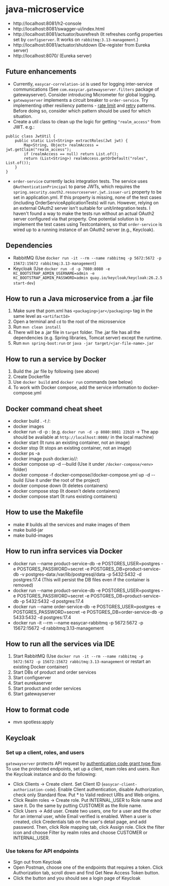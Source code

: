 # java-microservice

- http://localhost:8081/h2-console
- http://localhost:8081/swagger-ui/index.html
- http://localhost:8081/actuator/busrefresh (It refreshes config properties set by `configserver`. It works on `rabbitmq:3.13-management`.)
- http://localhost:8081/actuator/shutdown (De-register from Eureka server)
- http://localhost:8070/ (Eureka server)

## Future enhancements
- Currently, `easycar-correlation-id` is used for logging inter-service communications (See `com.easycar.gatewayserver.filters` package of gatewayserver). Consider introducing Micrometer for global logging.
- `gatewayserver` implements a circuit breaker to `order-service`. Try implementing other resiliency patterns - [rate limit](https://www.udemy.com/course/master-microservices-with-spring-docker-kubernetes/learn/lecture/39945186) and [retry](https://www.udemy.com/course/master-microservices-with-spring-docker-kubernetes/learn/lecture/39945166) patterns. Before doing so, consider which pattern should be used for which situation.
- Create a util class to clean up the logic for getting `"realm_access"` from JWT. e.g.:
```
public class JwtUtil {
    public static List<String> extractRoles(Jwt jwt) {
        Map<String, Object> realmAccess = jwt.getClaim("realm_access");
        if (realmAccess == null) return List.of();
        return (List<String>) realmAccess.getOrDefault("roles", List.of());
    }
}
```
- `order-service` currently lacks integration tests. The service uses `@AuthenticationPrincipal` to parse JWTs, which requires the `spring.security.oauth2.resourceserver.jwt.issuer-uri` property to be set in application.yml. If this property is missing, none of the test cases (including OrderServiceApplicationTests) will run. However, relying on an external OAuth2 server isn't suitable for unit/integration tests. I haven't found a way to make the tests run without an actual OAuth2 server configured via that property. One potential solution is to implement the test cases using Testcontainers, so that `order-service` is wired up to a running instance of an OAuth2 server (e.g., Keycloak).

## Dependencies

- RabbitMQ (Use `docker run -it --rm --name rabbitmq -p 5672:5672 -p 15672:15672 rabbitmq:3.13-management`)
- Keycloak (Use `docker run -d -p 7080:8080 -e KC_BOOTSTRAP_ADMIN_USERNAME=admin -e KC_BOOTSTRAP_ADMIN_PASSWORD=admin quay.io/keycloak/keycloak:26.2.5 start-dev`)

## How to run a Java microservice from a .jar file

1. Make sure that pom.xml has `<packaging>jar</packaging>` tag in the same level as `<artifactId>`
2. Open a terminal and `cd` to the root of the microservice 
3. Run `mvn clean install`
4. There will be a .jar file in `target` folder. The .jar file has all the dependencies (e.g. Spring libraries, Tomcat server) except the runtime. 
5. Run `mvn spring-boot:run` or `java -jar target/<jar-file-name>.jar`

## How to run a service by Docker

1. Build the .jar file by following (see above)
2. Create Dockerfile
3. Use `docker build` and `docker run` commands (see below)
4. To work with Docker compose, add the service information to docker-compose.yml 

## Docker command cheat sheet

- docker build . -t <dockerhub-user-name>/<image-name>:<tag>
- docker images
- docker run -d -p <port-of-local-machine>:<port-used-by-the-image> <image-id> (e.g. `docker run -d -p 8080:8081 22b19` -> The app should be available at `http://localhost:8080/` in the local machine)
- docker start <container-id> (It runs an existing container, not an image)
- docker stop <container-id> (It stops an existing container, not an image)
- docker ps -a
- docker image push docker.io/<dockerhub-user-name>/<image-name>:<tag>
- docker compose up -d --build (Use it under `/docker-compose/<env>` folder)
- docker compose -f docker-compose/<env>/docker-compose.yml up -d --build (Use it under the root of the project)
- docker compose down (It deletes containers)
- docker compose stop (It doesn't delete containers)
- docker compose start (It runs existing containers)

## How to use the Makefile
- make # builds all the services and make images of them
- make build-jar
- make build-images

## How to run infra services via Docker
- docker run --name product-service-db -e POSTGRES_USER=postgres -e POSTGRES_PASSWORD=secret -e POSTGRES_DB=product-service-db -v postgres-data:/var/lib/postgresql/data -p 5432:5432 -d postgres:17.4 (This will persist the DB files even if the container is removed)
- docker run --name product-service-db -e POSTGRES_USER=postgres -e POSTGRES_PASSWORD=secret -e POSTGRES_DB=product-service-db -p 5432:5432 -d postgres:17.4
- docker run --name order-service-db -e POSTGRES_USER=postgres -e POSTGRES_PASSWORD=secret -e POSTGRES_DB=order-service-db -p 5433:5432 -d postgres:17.4
- docker run -it --rm --name easycar-rabbitmq -p 5672:5672 -p 15672:15672 -d rabbitmq:3.13-management

## How to run all the services via IDE
1. Start RabbitMQ (Use `docker run -it --rm --name rabbitmq -p 5672:5672 -p 15672:15672 rabbitmq:3.13-management` or restart an existing Docker container)
2. Start DBs of product and order services 
3. Start configserver
3. Start eurekaserver
4. Start product and order services
5. Start gatewayserver

## How to format code
- mvn spotless:apply

## Keycloak

### Set up a client, roles, and users
`gatewayserver` protects API request by [authentication code grant type flow](https://www.udemy.com/course/master-microservices-with-spring-docker-kubernetes/learn/lecture/39945514#overview). To use the protected endpoints, set up a client, ream roles and users.
Run the Keycloak instance and do the following:
- Click Clients -> Create client. Set Client ID (`easycar-client-authorization-code`). Enable Client authentication, disable Authorization, check only Standard flow. Put * to Valid redirect URIs and Web origins.
- Click Realm roles -> Create role. Put INTERNAL_USER to Role name and save it. Do the same by putting CUSTOMER as the Role name. 
- Click Users -> Add user. Create two users, one for a user and the other for an internal user, while Email verified is enabled. When a user is created, click Credentials tab on the user's detail page, and add password. Then, click Role mapping tab, click Assign role. Click the filter icon and choose Filter by realm roles and choose CUSTOMER or INTERNAL_USER.

### Use tokens for API endpoints

- Sign out from Keycloak
- Open Postman, choose one of the endpoints that requires a token. Click Authorization tab, scroll down and find Get New Access Token button.
- Click the button and you should see a login page of Keycloak
